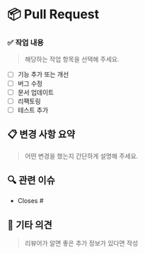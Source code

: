 # 📦 Pull Request

### ✅ 작업 내용
> 해당하는 작업 항목을 선택해 주세요.
- [ ] 기능 추가 또는 개선
- [ ] 버그 수정
- [ ] 문서 업데이트
- [ ] 리팩토링
- [ ] 테스트 추가

## 📋 변경 사항 요약
> 어떤 변경을 했는지 간단하게 설명해 주세요.

## 🔍 관련 이슈
- Closes #

## 💬 기타 의견
> 리뷰어가 알면 좋은 추가 정보가 있다면 작성